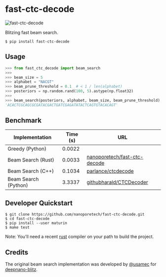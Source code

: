 # fast-ctc-decode

![fast-ctc-decode](https://github.com/nanoporetech/fast-ctc-decode/workflows/fast-ctc-decode/badge.svg)

Blitzing fast beam search.

```
$ pip install fast-ctc-decode
```

## Usage

```python
>>> from fast_ctc_decode import beam_search
>>>
>>> beam_size = 5
>>> alphabet = "NACGT"
>>> beam_prune_threshold = 0.1  # < 1 / len(alphabet)
>>> posteriors = np.random.rand(100, 5).astype(np.float32)
>>>
>>> beam_search(posteriors, alphabet, beam_size, beam_prune_threshold)
'ACACTCGCAGCGCGATACGACTGATCGAGATATACTCAGTGTACACAGT'
```

## Benchmark

| Implementation       | Time (s) | URL |
| -------------------- | -------- | --- |
| Greedy (Python)      |   0.0022 |     |
| Beam Search (Rust)   |   0.0033 | [nanoporetech/fast-ctc-decode](https://github.com/nanoporetech/fast-ctc-decode.git) |
| Beam Search (C++)    |   0.1034 | [parlance/ctcdecode](https://github.com/parlance/ctcdecode) |
| Beam Search (Python) |   3.3337 | [githubharald/CTCDecoder](https://github.com/githubharald/CTCDecoder) |


## Developer Quickstart

```
$ git clone https://github.com/nanoporetech/fast-ctc-decode.git
$ cd fast-ctc-decode
$ pip install --user maturin
$ make test
```

Note: You'll need a recent [rust](https://www.rust-lang.org/tools/install) compiler on your path to build the project.

## Credits

The original beam search implementation was developed by [@usamec](https://github.com/usamec) for [deepnano-blitz](https://github.com/fmfi-compbio/deepnano-blitz).
